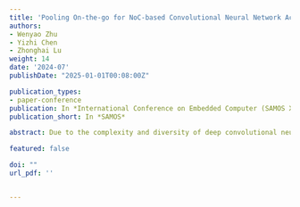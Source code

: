 ```yaml
---
title: 'Pooling On-the-go for NoC-based Convolutional Neural Network Accelerator'
authors:
- Wenyao Zhu
- Yizhi Chen
- Zhonghai Lu
weight: 14
date: '2024-07'
publishDate: "2025-01-01T00:08:00Z"

publication_types:
- paper-conference
publication: In *International Conference on Embedded Computer (SAMOS XXIV)*
publication_short: In *SAMOS*

abstract: Due to the complexity and diversity of deep convolutional neural networks (CNNs), Network-on-chip (NoC) based CNN accelerators have grown in popularity to improve inference efficiency and flexibility. Current optimization approaches focus on computational-heavy layers. Therefore, pooling layers are often ignored and processed individually using general processing units. In this work, we explore the acceleration of pooling layers by in-network processing. We propose a pooling on-the-go method to do the pooling operations while transmitting its prior layer outputs. Consequently, we combine the pooling layer with its prior convolution layer to remove unnecessary data movements. We demonstrate our method on a cycle-accurate NoC-CNN accelerator simulator on two CNN models, LeNet and VGG16. The results show that the processing time of individual pooling layers is almost eliminated by around 99%. Compared with the pooling standalone baseline, we can achieve 1.09x speedup in the full LeNet model, and up to 1.16x speedup in the combined layers that our approach applies.

featured: false

doi: ""
url_pdf: ''


---
```


